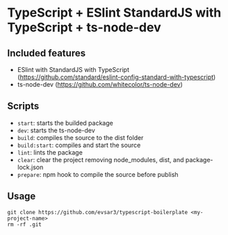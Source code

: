 # TypeScript + ESlint StandardJS with TypeScript + ts-node-dev

## Included features
- ESlint with StandardJS with TypeScript (https://github.com/standard/eslint-config-standard-with-typescript)
- ts-node-dev (https://github.com/whitecolor/ts-node-dev)

## Scripts
- `start`: starts the builded package
- `dev`: starts the ts-node-dev
- `build`: compiles the source to the dist folder
- `build:start`: compiles and start the source
- `lint`: lints the package
- `clear`: clear the project removing node_modules, dist, and package-lock.json
- `prepare`: npm hook to compile the source before publish

## Usage
```
git clone https://github.com/evsar3/typescript-boilerplate <my-project-name>
rm -rf .git
```
